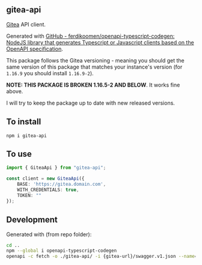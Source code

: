 ## gitea-api

[Gitea](https://gitea.io/en-us/) API client. 

Generated with [GitHub - ferdikoomen/openapi-typescript-codegen: NodeJS library that generates Typescript or Javascript clients based on the OpenAPI specification](https://github.com/ferdikoomen/openapi-typescript-codegen).



This package follows the Gitea versioning - meaning you should get the same version of this package that matches your instance's version (for `1.16.9` you should install `1.16.9-2`).

**NOTE: THIS PACKAGE IS BROKEN 1.16.5-2 AND BELOW**. It works fine above.

I will try to keep the package up to date with new released versions.

## To install

`npm i gitea-api`

## To use

```typescript
import { GiteaApi } from "gitea-api";

const client = new GiteaApi({
    BASE: 'https://gitea.domain.com',
    WITH_CREDENTIALS: true,
    TOKEN: ""
});
```

## Development

Generated with (from repo folder):

```bash
cd ..
npm --global i openapi-typescript-codegen
openapi -c fetch -o ./gitea-api/ -i {gitea-url}/swagger.v1.json --name="GiteaApi" --useOptions
```